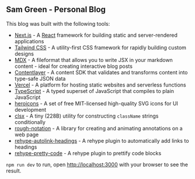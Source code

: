 ## Sam Green - Personal Blog

This blog was built with the following tools:

- [Next.js](https://nextjs.org/) - A [React](https://reactjs.org/) framework for building static and server-rendered applications
- [Tailwind CSS](https://tailwindcss.com/) - A utility-first CSS framework for rapidly building custom designs
- [MDX](https://mdxjs.com/) - A fileformat that allows you to write JSX in your markdown content - ideal for creating interactive blog posts
- [Contentlayer](https://contentlayer.dev/) - A content SDK that validates and transforms content into type-safe JSON data
- [Vercel](https://vercel.com/) - A platform for hosting static websites and serverless functions
- [TypeScript](https://www.typescriptlang.org/) - A typed superset of JavaScript that compiles to plain JavaScript
- [heroicons](https://heroicons.com/) - A set of free MIT-licensed high-quality SVG icons for UI development
- [clsx](https://github.com/lukeed/clsx) - A tiny (228B) utility for constructing `className` strings conditionally
- [rough-notation](https://roughnotation.com/) - A library for creating and animating annotations on a web page
- [rehype-autolink-headings](https://github.com/rehypejs/rehype-autolink-headings) - A rehype plugin to automatically add links to headings
- [rehype-pretty-code](https://rehype-pretty-code.netlify.app/) - A rehype plugin to prettify code blocks

`npm run dev` to run, open [http://localhost:3000](http://localhost:3000) with your browser to see the result.
